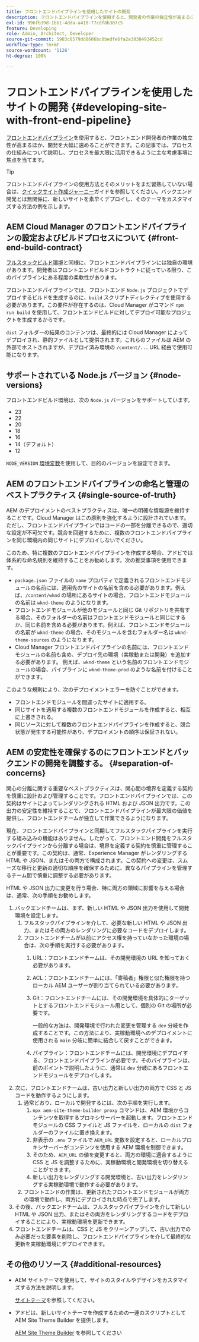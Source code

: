 ```yaml
---
title: フロントエンドパイプラインを使用したサイトの開発
description: フロントエンドパイプラインを使用すると、開発者の作業の独立性が高まるほか、開発プロセスを速めることができます。この記事では、最適なパフォーマンスと効率を確保するフロントエンドビルドプロセスに関する主な考慮事項の概要について説明します。
exl-id: 996fb39d-1bb1-4dda-a418-77cdf8b307c5
feature: Developing
role: Admin, Architect, Developer
source-git-commit: 5983c8579dd8606bc8bedfe6fa2a3838493452cd
workflow-type: tm+mt
source-wordcount: '1126'
ht-degree: 100%

---
```



# フロントエンドパイプラインを使用したサイトの開発 {#developing-site-with-front-end-pipeline}

[フロントエンドパイプライン](/help/implementing/cloud-manager/configuring-pipelines/introduction-ci-cd-pipelines.md#front-end)を使用すると、フロントエンド開発者の作業の独立性が高まるほか、開発を大幅に速めることができます。この記事では、プロセスの仕組みについて説明し、プロセスを最大限に活用できるように主な考慮事項に焦点を当てます。

>[!TIP]
>
>フロントエンドパイプラインの使用方法とそのメリットをまだ習熟していない場合は、[クイックサイト作成ジャーニー](/help/journey-sites/quick-site/overview.md)ガイドを参照してください。バックエンド開発とは無関係に、新しいサイトを素早くデプロイし、そのテーマをカスタマイズする方法の例を示します。

## AEM Cloud Manager のフロントエンドパイプラインの設定およびビルドプロセスについて {#front-end-build-contract}

[フルスタックビルド環境](/help/implementing/cloud-manager/getting-access-to-aem-in-cloud/build-environment-details.md)と同様に、フロントエンドパイプラインには独自の環境があります。開発者はフロントエンドビルドコントラクトに従っている限り、このパイプラインにある程度の柔軟性があります。

フロントエンドパイプラインでは、フロントエンド `Node.js` プロジェクトでデプロイするビルドを生成するのに、`build` スクリプトディレクティブを使用する必要があります。この要件が存在するのは、Cloud Manager がコマンド `npm run build` を使用して、フロントエンドビルドに対してデプロイ可能なプロジェクトを生成するからです。

`dist` フォルダーの結果のコンテンツは、最終的には Cloud Manager によってデプロイされ、静的ファイルとして提供されます。これらのファイルは AEM の外部でホストされますが、デプロイ済み環境の `/content/...` URL 経由で使用可能になります。

## サポートされている Node.js バージョン {#node-versions}

フロントエンドビルド環境は、次の `Node.js` バージョンをサポートしています。

* 23
* 22
* 20
* 18
* 16
* 14（デフォルト）
* 12

`NODE_VERSION` [環境変数](/help/implementing/cloud-manager/environment-variables.md)を使用して、目的のバージョンを設定できます。

## AEM のフロントエンドパイプラインの命名と管理のベストプラクティス {#single-source-of-truth}

AEM のデプロイメントのベストプラクティスは、唯一の明確な情報源を維持することです。Cloud Manager はこの原則を強化するように設計されています。ただし、フロントエンドパイプラインではコードの一部を分離できるので、適切な設定が不可欠です。競合を回避するために、複数のフロントエンドパイプラインを同じ環境内の同じサイトにデプロイしないでください。

このため、特に複数のフロントエンドパイプラインを作成する場合、アドビでは体系的な命名規則を維持することをお勧めします。次の推奨事項を使用できます。

* `package.json` ファイルの `name` プロパティで定義されるフロントエンドモジュールの名前には、適用先のサイトの名前を含める必要があります。例えば、`/content/wknd` の場所にあるサイトの場合、フロントエンドモジュールの名前は `wknd-theme` のようになります。
* フロントエンドモジュールが他のモジュールと同じ Git リポジトリを共有する場合、そのフォルダーの名前はフロントエンドモジュールと同じにするか、同じ名前を含める必要があります。例えば、フロントエンドモジュールの名前が `wknd-theme` の場合、そのモジュールを含むフォルダー名は `wknd-theme-sources` のようになります。
* Cloud Manager フロントエンドパイプラインの名前には、フロントエンドモジュールの名前も含め、デプロイ先の環境（実稼動または開発）を追加する必要があります。 例えば、`wknd-theme` という名前のフロントエンドモジュールの場合、パイプラインに `wknd-theme-prod` のような名前を付けることができます。

このような規則により、次のデプロイメントエラーを防ぐことができます。

* フロントエンドモジュールを間違ったサイトに適用する。
* 同じサイトを適用する複数のフロントエンドモジュールを作成すると、相互に上書きされる。
* 同じソースに対して複数のフロントエンドパイプラインを作成すると、競合状態が発生する可能性があり、デプロイメントの順序は保証されない。

## AEM の安定性を確保するのにフロントエンドとバックエンドの開発を調整する。 {#separation-of-concerns}

関心の分離に関する重要なベストプラクティスは、関心間の境界を定義する契約を慎重に設計および管理することです。フロントエンドパイプラインでは、この契約はサイトによってレンダリングされる HTML および JSON 出力です。この出力の安定性を維持することで、フロントエンドパイプラインが最大限の価値を提供し、フロントエンドチームが独立して作業できるようになります。

現在、フロントエンドパイプラインと同期してフルスタックパイプラインを実行する組み込みの機能はありません。したがって、フロントエンド開発をフルスタックパイプラインから分離する場合は、境界を定義する契約を慎重に管理することが重要です。この契約は、通常、Experience Manager がレンダリングする HTML や JSON、またはその両方で構成されます。この契約への変更は、スムーズな移行と更新の適切な順序を確保するために、異なるパイプラインを管理するチーム間で慎重に調整する必要があります。

HTML や JSON 出力に変更を行う場合、特に両方の領域に影響を与える場合は、通常、次の手順をお勧めします。

1. バックエンドチームは、まず、新しい HTML や JSON 出力を使用して開発環境を設定します。
   1. フルスタックパイプラインを介して、必要な新しい HTML や JSON 出力、またはその両方のレンダリングに必要なコードをデプロイします。
   1. フロントエンドチームが以前にアクセス権を持っていなかった環境の場合は、次の手順を実行する必要があります。
      1. URL：フロントエンドチームは、その開発環境の URL を知っておく必要があります。
      1. ACL：フロントエンドチームには、「寄稿者」権限と似た権限を持つローカル AEM ユーザーが割り当てられている必要があります。
      1. Git：フロントエンドチームには、その開発環境を具体的にターゲットとするフロントエンドモジュール用として、個別の Git の場所が必要です。

         一般的な方法は、開発環境で行われた変更を管理する `dev` 分岐を作成することです。この方法により、実稼動環境へのデプロイメントに使用される `main` 分岐に簡単に結合して戻すことができます。

      1. パイプライン：フロントエンドチームには、開発環境にデプロイする、フロントエンドパイプラインが必要です。そのパイプラインは、前のポイントで説明したように、通常は `dev` 分岐にあるフロントエンドモジュールをデプロイします。
1. 次に、フロントエンドチームは、古い出力と新しい出力の両方で CSS と JS コードを動作するようにします。
   1. 通常どおり、ローカルで開発するには、次の手順を実行します。
      1. `npx aem-site-theme-builder proxy` コマンドは、AEM 環境からコンテンツを取得するプロキシサーバーを起動します。フロントエンドモジュールの CSS ファイルと JS ファイルを、ローカルの `dist` フォルダーのファイルに置き換えます。
      1. 非表示の `.env` ファイルで `AEM_URL` 変数を設定すると、ローカルプロキシサーバーがコンテンツを使用する AEM 環境を制御できます。
      1. そのため、`AEM_URL` の値を変更すると、両方の環境に適合するように CSS と JS を調整するために、実稼動環境と開発環境を切り替えることができます。
      1. 新しい出力をレンダリングする開発環境と、古い出力をレンダリングする実稼動環境で動作する必要があります。
   1. フロントエンドの作業は、更新されたフロントエンドモジュールが両方の環境で動作し、両方にデプロイされた時点で完了します。
1. その後、バックエンドチームは、フルスタックパイプラインを介して新しい HTML や JSON 出力、またはその両方をレンダリングするコードをデプロイすることにより、実稼動環境を更新できます。
1. フロントエンドチームは、CSS と JS をクリーンアップして、古い出力でのみ必要だった要素を削除し、フロントエンドパイプラインを介して最終的な更新を実稼動環境にデプロイできます。

## その他のリソース {#additional-resources}

* AEM サイトテーマを使用して、サイトのスタイルやデザインをカスタマイズする方法を説明します。

  [サイトテーマ](/help/sites-cloud/administering/site-creation/site-themes.md)を参照してください。

* アドビは、新しいサイトテーマを作成するための一連のスクリプトとして AEM Site Theme Builder を提供します。

  [AEM Site Theme Builder](https://github.com/adobe/aem-site-theme-builder) を参照してください



